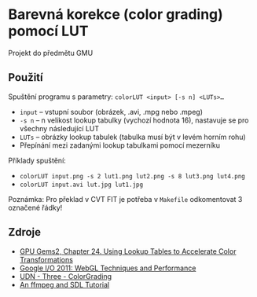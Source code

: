Barevná korekce (color grading) pomocí LUT
==========================================

Projekt do předmětu GMU

Použití
-------
Spuštění programu s parametry: `colorLUT <input> [-s n] <LUTs>…`

* `input` – vstupní soubor (obrázek, .avi, .mpg nebo .mpeg)
* `-s n` – n velikost lookup tabulky (vychozí hodnota 16), nastavuje se pro všechny následující LUT
* `LUTs` – obrázky lookup tabulek (tabulka musí být v levém horním rohu)
* Přepínání mezi zadanými lookup tabulkami pomocí mezerníku

Příklady spuštění:

* `colorLUT input.png -s 2 lut1.png lut2.png -s 8 lut3.png lut4.png`
* `colorLUT input.avi lut.jpg lut1.jpg`

Poznámka: Pro překlad v CVT FIT je potřeba v `Makefile` odkomentovat 3 označené řádky!

Zdroje
------
* [GPU Gems2, Chapter 24. Using Lookup Tables to Accelerate Color Transformations](http://http.developer.nvidia.com/GPUGems2/gpugems2_chapter24.html)
* [Google I/O 2011: WebGL Techniques and Performance](http://youtu.be/rfQ8rKGTVlg?t=24m30s)
* [UDN - Three - ColorGrading](http://udn.epicgames.com/Three/ColorGrading.html)
* [An ffmpeg and SDL Tutorial](http://dranger.com/ffmpeg/ffmpeg.html)

